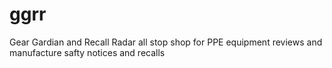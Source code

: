 # ggrr
Gear Gardian and Recall Radar all stop shop for PPE equipment reviews and manufacture safty notices and recalls
